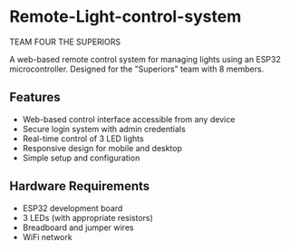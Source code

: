 # Remote-Light-control-system
TEAM FOUR THE SUPERIORS

A web-based remote control system for managing lights using an ESP32 microcontroller. Designed for the "Superiors" team with 8 members.

## Features
- Web-based control interface accessible from any device
- Secure login system with admin credentials
- Real-time control of 3 LED lights
- Responsive design for mobile and desktop
- Simple setup and configuration

## Hardware Requirements
- ESP32 development board
- 3 LEDs (with appropriate resistors)
- Breadboard and jumper wires
- WiFi network
